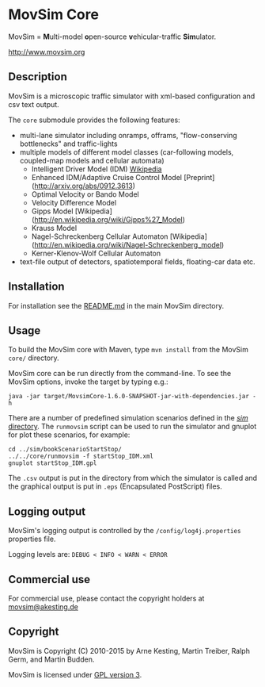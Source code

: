 MovSim Core
===========

MovSim = **M**ulti-model **o**pen-source **v**ehicular-traffic **Sim**ulator.

http://www.movsim.org


Description
-----------

MovSim is a microscopic traffic simulator with xml-based configuration and csv text output. 

The `core` submodule provides the following features:

- multi-lane simulator including onramps, offrams, "flow-conserving bottlenecks" and traffic-lights
- multiple models of different model classes (car-following models, coupled-map models and cellular automata)
  * Intelligent Driver Model (IDM) [Wikipedia](http://en.wikipedia.org/wiki/Intelligent_driver_model)
  * Enhanced IDM/Adaptive Cruise Control Model [Preprint] (http://arxiv.org/abs/0912.3613)
  * Optimal Velocity or Bando Model 
  * Velocity Difference Model 
  * Gipps Model [Wikipedia] (http://en.wikipedia.org/wiki/Gipps%27_Model)
  * Krauss Model
  * Nagel-Schreckenberg Cellular Automaton [Wikipedia] (http://en.wikipedia.org/wiki/Nagel-Schreckenberg_model)
  * Kerner-Klenov-Wolf Cellular Automaton
- text-file output of detectors, spatiotemporal fields, floating-car data etc. 


Installation
------------

For installation see the [README.md](https://github.com/movsim/movsim/blob/master/README.md) in the main MovSim directory.


Usage
-----

To build the MovSim core with Maven, type `mvn install` from the MovSim `core/` directory.

MovSim core can be run directly from the command-line. To see the MovSim options, invoke the target by typing e.g.:

    java -jar target/MovsimCore-1.6.0-SNAPSHOT-jar-with-dependencies.jar -h

There are a number of predefined simulation scenarios defined in the [_sim_ directory](https://github.com/movsim/movsim/tree/master/sim). The `runmovsim` script can be used to run the simulator and gnuplot for plot these scenarios, for example:

    cd ../sim/bookScenarioStartStop/
    ../../core/runmovsim -f startStop_IDM.xml
    gnuplot startStop_IDM.gpl

The `.csv` output is put in the directory from which the simulator is called and the graphical output is put in `.eps` (Encapsulated PostScript) files.


Logging output
--------------

MovSim's logging output is controlled by the `/config/log4j.properties` properties file.

Logging levels are: `DEBUG < INFO < WARN < ERROR`


Commercial use
--------------

For commercial use, please contact the copyright holders at movsim@akesting.de


Copyright
---------

MovSim is Copyright (C) 2010-2015 by Arne Kesting, Martin Treiber, Ralph Germ, and Martin Budden.

MovSim is licensed under [GPL version 3](https://github.com/movsim/movsim/blob/master/COPYING).

